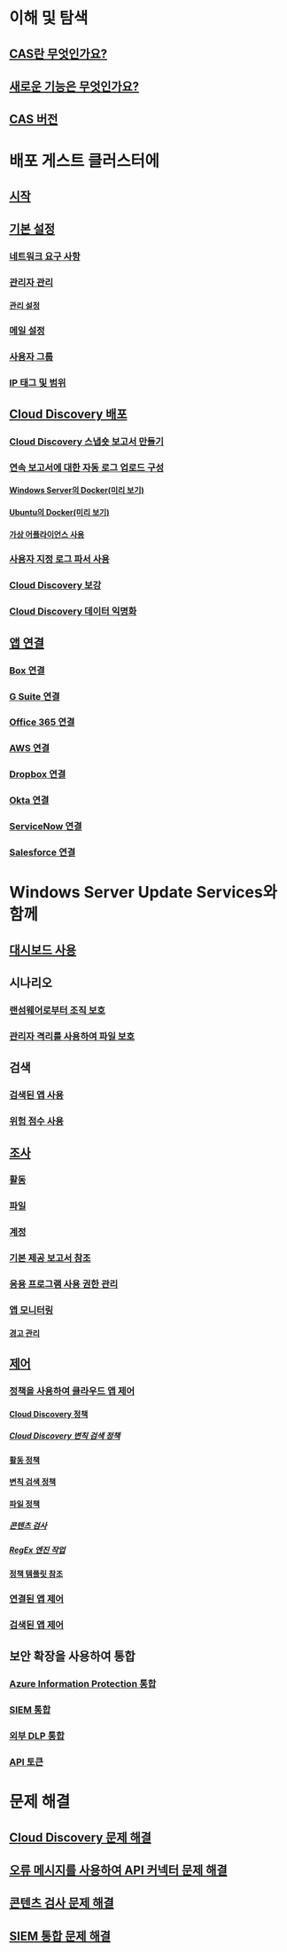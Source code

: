 # 이해 및 탐색
## [CAS란 무엇인가요?](what-is-cloud-app-security.md)
## [새로운 기능은 무엇인가요?](release-notes.md)
## [CAS 버전](editions-cloud-app-security.md)
# 배포 게스트 클러스터에
## [시작](getting-started-with-cloud-app-security.md)
## [기본 설정](general-setup.md)
### [네트워크 요구 사항](network-requirements.md)
### [관리자 관리](manage-admins.md)
#### [관리 설정](admin-settings.md)
### [메일 설정](mail-settings.md)
### [사용자 그룹](user-groups.md)
### [IP 태그 및 범위](ip-tags.md)
## [Cloud Discovery 배포](set-up-cloud-discovery.md)
### [Cloud Discovery 스냅숏 보고서 만들기](create-snapshot-cloud-discovery-reports.md)
### [연속 보고서에 대한 자동 로그 업로드 구성](discovery-docker.md)
#### [Windows Server의 Docker(미리 보기)](discovery-docker-windows.md)
#### [Ubuntu의 Docker(미리 보기)](discovery-docker-ubuntu.md)
#### [가상 어플라이언스 사용](configure-automatic-log-upload-for-continuous-reports.md)
### [사용자 지정 로그 파서 사용](custom-log-parser.md)
### [Cloud Discovery 보강](cloud-discovery-aad-enrichment.md)
### [Cloud Discovery 데이터 익명화](cloud-discovery-anonymizer.md)
## [앱 연결](enable-instant-visibility-protection-and-governance-actions-for-your-apps.md)
### [Box 연결](connect-box-to-microsoft-cloud-app-security.md)
### [G Suite 연결](connect-google-apps-to-microsoft-cloud-app-security.md)
### [Office 365 연결](connect-office-365-to-microsoft-cloud-app-security.md)
### [AWS 연결](connect-aws-to-microsoft-cloud-app-security.md)
### [Dropbox 연결](connect-dropbox-to-microsoft-cloud-app-security.md)
### [Okta 연결](connect-okta-to-microsoft-cloud-app-security.md)
### [ServiceNow 연결](connect-servicenow-to-microsoft-cloud-app-security.md)
### [Salesforce 연결](connect-salesforce-to-microsoft-cloud-app-security.md)
# Windows Server Update Services와 함께
## [대시보드 사용](daily-activities-to-protect-your-cloud-environment.md)
## 시나리오
### [랜섬웨어로부터 조직 보호](use-case-ransomware.md)
### [관리자 격리를 사용하여 파일 보호](use-case-admin-quarantine.md)
## 검색
### [검색된 앱 사용](discovered-apps.md)
### [위험 점수 사용](risk-score.md)
## [조사](investigate.md)
### [활동](activity-filters.md)
### [파일](file-filters.md)
### [계정](accounts.md)
### [기본 제공 보고서 참조](built-in-report-reference.md)
### [응용 프로그램 사용 권한 관리](manage-app-permissions.md)
### [앱 모니터링](monitor-alerts.md)
#### [경고 관리](managing-alerts.md)
## [제어](control.md)
### [정책을 사용하여 클라우드 앱 제어](control-cloud-apps-with-policies.md)
#### [Cloud Discovery 정책](cloud-discovery-policies.md)
##### [Cloud Discovery 변칙 검색 정책](cloud-discovery-anomaly-detection-policy.md)
#### [활동 정책](user-activity-policies.md)
#### [변칙 검색 정책](anomaly-detection-policy.md)
#### [파일 정책](data-protection-policies.md)
##### [콘텐츠 검사](content-inspection.md)
##### [RegEx 엔진 작업](working-with-the-regex-engine.md)
#### [정책 템플릿 참조](policy-template-reference.md)
### [연결된 앱 제어](governance-actions.md)
### [검색된 앱 제어](governance-discovery.md)
## 보안 확장을 사용하여 통합
### [Azure Information Protection 통합](azip-integration.md)
### [SIEM 통합](siem.md)
### [외부 DLP 통합](icap-stunnel.md)
### [API 토큰](api-tokens.md)
# 문제 해결
## [Cloud Discovery 문제 해결](troubleshooting-cloud-discovery.md)
## [오류 메시지를 사용하여 API 커넥터 문제 해결](troubleshooting-api-connectors-using-error-messages.md)
## [콘텐츠 검사 문제 해결](troubleshooting-content-inspection.md)
## [SIEM 통합 문제 해결](troubleshooting-siem.md)